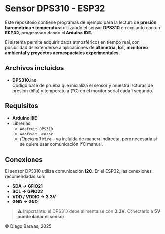 # Sensor DPS310 - ESP32  

Este repositorio contiene programas de ejemplo para la lectura de **presión barométrica y temperatura** utilizando el sensor **DPS310** en conjunto con un **ESP32**, programado desde el **Arduino IDE**.  

El sistema permite adquirir datos atmosféricos en tiempo real, con posibilidad de extenderse a aplicaciones de **altimetría, IoT, monitoreo ambiental y proyectos aeroespaciales experimentales**.  

## Archivos incluidos  

- **DPS310.ino**  
  Código base de prueba que inicializa el sensor y muestra lecturas de presión (hPa) y temperatura (°C) en el monitor serial cada 1 segundo.  

## Requisitos  

- **Arduino IDE**  
- Librerías:  
  - `Adafruit_DPS310`  
  - `Adafruit_Sensor`  
  - *(Opcional)* `Wire` – ya incluida de manera indirecta, pero necesaria si se quiere usar comunicación I²C manual.  

## Conexiones  

El sensor DPS310 utiliza comunicación **I2C**. En el ESP32, las conexiones recomendadas son:  

- **SDA → GPIO21**  
- **SCL → GPIO22**  
- **VDD / VDDIO → 3.3V**  
- **GND → GND**  

> ⚠️ Importante: el DPS310 debe alimentarse con **3.3V**. Conectarlo a **5V puede dañar el sensor**.  

© Diego Barajas, 2025  
